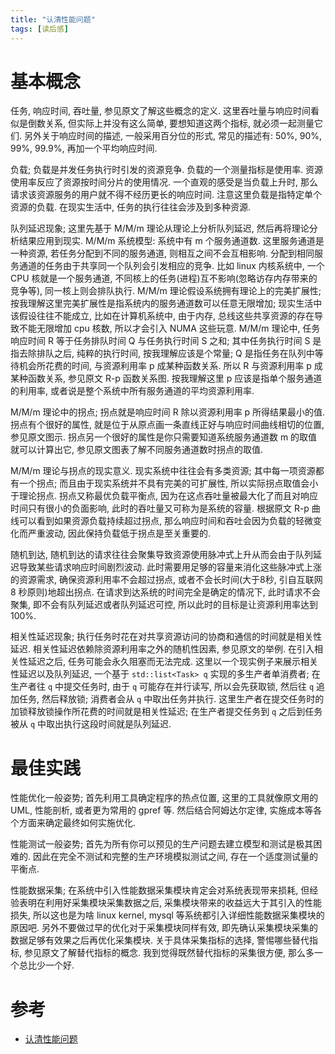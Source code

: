 ```yaml
---
title: "认清性能问题"
tags: [读后感]
---
```


# 基本概念

任务, 响应时间, 吞吐量, 参见原文了解这些概念的定义. 这里吞吐量与响应时间看似是倒数关系, 但实际上并没有这么简单, 要想知道这两个指标, 就必须一起测量它们. 另外关于响应时间的描述, 一般采用百分位的形式, 常见的描述有: 50%, 90%, 99%, 99.9%, 再加一个平均响应时间.

负载; 负载是并发任务执行时引发的资源竞争. 负载的一个测量指标是使用率. 资源使用率反应了资源按时间分片的使用情况. 一个直观的感受是当负载上升时, 那么请求该资源服务的用户就不得不经历更长的响应时间. 注意这里负载是指特定单个资源的负载. 在现实生活中, 任务的执行往往会涉及到多种资源.

队列延迟现象; 这里先基于 M/M/m 理论从理论上分析队列延迟, 然后再将理论分析结果应用到现实. M/M/m 系统模型: 系统中有 m 个服务通道数. 这里服务通道是一种资源, 若任务分配到不同的服务通道, 则相互之间不会互相影响. 分配到相同服务通道的任务由于共享同一个队列会引发相应的竞争. 比如 linux 内核系统中, 一个 CPU 核就是一个服务通道, 不同核上的任务(进程)互不影响(忽略访存内存带来的竞争等), 同一核上则会排队执行. M/M/m 理论假设系统拥有理论上的完美扩展性; 按我理解这里完美扩展性是指系统内的服务通道数可以任意无限增加; 现实生活中该假设往往不能成立, 比如在计算机系统中, 由于内存, 总线这些共享资源的存在导致不能无限增加 cpu 核数, 所以才会引入 NUMA 这些玩意. M/M/m 理论中, 任务响应时间 R 等于任务排队时间 Q 与任务执行时间 S 之和; 其中任务执行时间 S 是指去除排队之后, 纯粹的执行时间, 按我理解应该是个常量; Q 是指任务在队列中等待机会所花费的时间, 与资源利用率 p 成某种函数关系. 所以 R 与资源利用率 p 成某种函数关系, 参见原文 R-p 函数关系图. 按我理解这里 p 应该是指单个服务通道的利用率, 或者说是整个系统中所有服务通道的平均资源利用率.

M/M/m 理论中的拐点; 拐点就是响应时间 R 除以资源利用率 p 所得结果最小的值. 拐点有个很好的属性, 就是位于从原点画一条直线正好与响应时间曲线相切的位置, 参见原文图示. 拐点另一个很好的属性是你只需要知道系统服务通道数 m 的取值就可以计算出它, 参见原文图表了解不同服务通道数时拐点的取值.

M/M/m 理论与拐点的现实意义. 现实系统中往往会有多类资源; 其中每一项资源都有一个拐点; 而且由于现实系统并不具有完美的可扩展性, 所以实际拐点取值会小于理论拐点. 拐点又称最优负载平衡点, 因为在这点吞吐量被最大化了而且对响应时间只有很小的负面影响, 此时的吞吐量又可称为是系统的容量. 根据原文 R-p 曲线可以看到如果资源负载持续超过拐点, 那么响应时间和吞吐会因为负载的轻微变化而严重波动, 因此保持负载低于拐点是至关重要的.

随机到达, 随机到达的请求往往会聚集导致资源使用脉冲式上升从而会由于队列延迟导致某些请求响应时间剧烈波动. 此时需要用足够的容量来消化这些脉冲式上涨的资源需求, 确保资源利用率不会超过拐点, 或者不会长时间(大于8秒, 引自互联网 8 秒原则)地超出拐点. 在请求到达系统的时间完全是确定的情况下, 此时请求不会聚集, 即不会有队列延迟或者队列延迟可控, 所以此时的目标是让资源利用率达到 100%.

相关性延迟现象; 执行任务时花在对共享资源访问的协商和通信的时间就是相关性延迟. 相关性延迟依赖除资源利用率之外的随机性因素, 参见原文的举例. 在引入相关性延迟之后, 任务可能会永久阻塞而无法完成. 这里以一个现实例子来展示相关性延迟以及队列延迟, 一个基于 `std::list<Task> q` 实现的多生产者单消费者; 在生产者往 `q` 中提交任务时, 由于 `q` 可能存在并行读写, 所以会先获取锁, 然后往 `q` 追加任务, 然后释放锁; 消费者会从 `q` 中取出任务并执行. 这里生产者在提交任务时的加锁释放锁操作所花费的时间就是相关性延迟; 在生产者提交任务到 `q` 之后到任务被从 `q` 中取出执行这段时间就是队列延迟.


# 最佳实践

性能优化一般姿势; 首先利用工具确定程序的热点位置, 这里的工具就像原文用的 UML, 性能剖析, 或者更为常用的 gpref 等. 然后结合阿姆达尔定律, 实施成本等各个方面来确定最终如何实施优化.

性能测试一般姿势; 首先为所有你可以预见的生产问题去建立模型和测试是极其困难的. 因此在完全不测试和完整的生产环境模拟测试之间, 存在一个适度测试量的平衡点.

性能数据采集; 在系统中引入性能数据采集模块肯定会对系统表现带来损耗, 但经验表明在利用好采集模块采集数据之后, 采集模块带来的收益远大于其引入的性能损失, 所以这也是为啥 linux kernel, mysql 等系统都引入详细性能数据采集模块的原因吧. 另外不要做过早的优化对于采集模块同样有效, 即先确认采集模块采集的数据足够有效果之后再优化采集模块. 关于具体采集指标的选择, 警惕哪些替代指标, 参见原文了解替代指标的概念. 我到觉得既然替代指标的采集很方便, 那么多一个总比少一个好.



# 参考

-   [认清性能问题][20180920221141]

[20180920221141]: <https://mp.weixin.qq.com/s/5vtvmoLKvz-x-Pi3-kIdwA> "最后修订: 2018-04-23"
